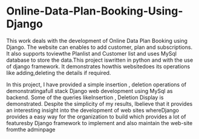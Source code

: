# Online-Data-Plan-Booking-Using-Django
This work deals with the development of Online Data Plan Booking using Django. The website can enables to add customer, plan and subscriptions. It also supports toviewthe Planlist and Customer list and uses MySql database to store the data.This project iswritten in python and with the use of django framework. It demonstrates howthis websitedoes its operations like adding,deleting the details if required.



In this project, I have provided a simple insertion , deletion operations of demonstratingafull stack Django web development using MySql as backend. Some of the queries likeInsertion , Deletion Display is demonstrated. Despite the simplicity of my results, Ibelieve that it provides an interesting insight into the development of web sites whereDjango provides a easy way for the organization to build which provides a lot of featuresby Django framework to implement and also maintain the web-site fromthe adminpage
